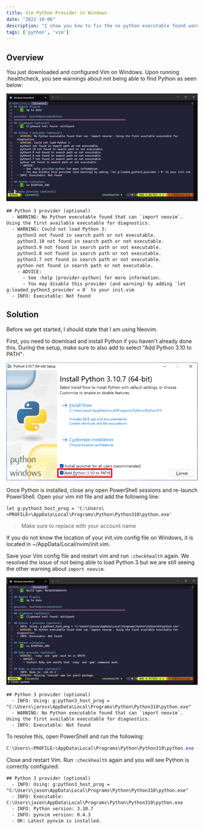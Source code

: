 ```yaml
---
title: Vim Python Provider in Windows
date: "2022-10-06"
description: "I show you how to fix the no python executable found warning in the Vim :healthcheck within Windows"
tags: ['python', 'vim']
---
```


## Overview

You just downloaded and configured Vim on Windows. Upon running :healthcheck, you see warnings about not being able to find Python as seen below:

![Vim health check cannot find Python and shows a warning about being unable to load Python 3](assets/vim-python-warnings.png)

```text
## Python 3 provider (optional)
  - WARNING: No Python executable found that can `import neovim`. Using the first available executable for diagnostics.
  - WARNING: Could not load Python 3:
    python3 not found in search path or not executable.
    python3.10 not found in search path or not executable.
    python3.9 not found in search path or not executable.
    python3.8 not found in search path or not executable.
    python3.7 not found in search path or not executable.
    python not found in search path or not executable.
    - ADVICE:
      - See :help |provider-python| for more information.
      - You may disable this provider (and warning) by adding `let g:loaded_python3_provider = 0` to your init.vim
  - INFO: Executable: Not found
```

## Solution

Before we get started, I should state that I am using Neovim.

First, you need to download and install Python if you haven't already done this. During the setup, make sure to also add to select "Add Python 3.10 to PATH":

![Python setup screen showing to select add python to environment variables](assets/python-310-to-path.png)

Once Python is installed, close any open PowerShell sessions and re-launch PowerShell. Open your vim init file and add the following line:

```vim
let g:python3_host_prog = 'C:\Users\<PROFILE>\AppData\Local\Programs\Python\Python310\python.exe'
```

> Make sure to replace <Profile> with your account name

If you do not know the location of your init.vim config file on Windows, it is located in ~/AppData/Local/nvim/init.vim.

Save your Vim config file and restart vim and run `:checkhealth` again. We resolved the issue of not being able to load Python 3 but we are still seeing the other warning about `import neovim`.

![Vim health check cannot find Python and shows a warning about import neovim](assets/vim-python-import-neovim-warning.png)

```text
## Python 3 provider (optional)
  - INFO: Using: g:python3_host_prog = "C:\Users\jaross\AppData\Local\Programs\Python\Python310\python.exe"
  - WARNING: No Python executable found that can `import neovim`. Using the first available executable for diagnostics.
  - INFO: Executable: Not found
```

To resolve this, open PowerShell and run the following:

```PowerShell
C:\Users\<PROFILE>\AppData\Local\Programs\Python\Python310\python.exe -m pip install pynvim
```

Close and restart Vim. Run `:checkhealth` again and you will see Python is correctly configured:

```text
## Python 3 provider (optional)
  - INFO: Using: g:python3_host_prog = "C:\Users\jason\AppData\Local\Programs\Python\Python310\python.exe"
  - INFO: Executable: C:\Users\jason\AppData\Local\Programs\Python\Python310\python.exe
  - INFO: Python version: 3.10.7
  - INFO: pynvim version: 0.4.3
  - OK: Latest pynvim is installed.
```